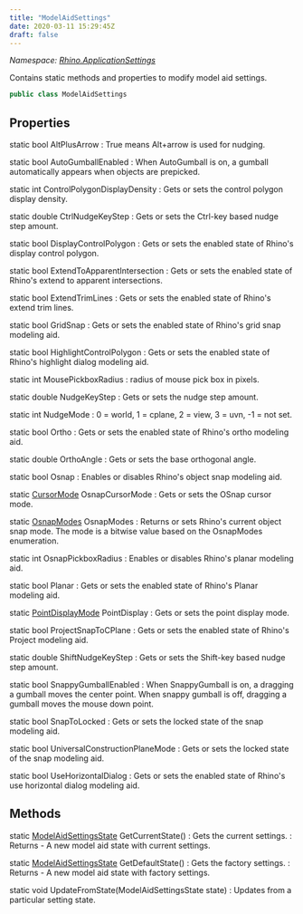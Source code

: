 ```yaml
---
title: "ModelAidSettings"
date: 2020-03-11 15:29:45Z
draft: false
---
```


*Namespace: [Rhino.ApplicationSettings](../)*

Contains static methods and properties to modify model aid settings.
```cs
public class ModelAidSettings
```
## Properties

static bool AltPlusArrow
: True means Alt+arrow is used for nudging.

static bool AutoGumballEnabled
: When AutoGumball is on, a gumball automatically appears
     when objects are prepicked.

static int ControlPolygonDisplayDensity
: Gets or sets the control polygon display density.

static double CtrlNudgeKeyStep
: Gets or sets the Ctrl-key based nudge step amount.

static bool DisplayControlPolygon
: Gets or sets the enabled state of Rhino's display control polygon.

static bool ExtendToApparentIntersection
: Gets or sets the enabled state of Rhino's extend to apparent intersections.

static bool ExtendTrimLines
: Gets or sets the enabled state of Rhino's extend trim lines.

static bool GridSnap
: Gets or sets the enabled state of Rhino's grid snap modeling aid.

static bool HighlightControlPolygon
: Gets or sets the enabled state of Rhino's highlight dialog modeling aid.

static int MousePickboxRadius
: radius of mouse pick box in pixels.

static double NudgeKeyStep
: Gets or sets the nudge step amount.

static int NudgeMode
: 0 = world, 1 = cplane, 2 = view, 3 = uvn, -1 = not set.

static bool Ortho
: Gets or sets the enabled state of Rhino's ortho modeling aid.

static double OrthoAngle
: Gets or sets the base orthogonal angle.

static bool Osnap
: Enables or disables Rhino's object snap modeling aid.

static [CursorMode](/rhinocommon/rhino/applicationsettings/cursormode/) OsnapCursorMode
: Gets or sets the OSnap cursor mode.

static [OsnapModes](/rhinocommon/rhino/applicationsettings/osnapmodes/) OsnapModes
: Returns or sets Rhino's current object snap mode.
    The mode is a bitwise value based on the OsnapModes enumeration.

static int OsnapPickboxRadius
: Enables or disables Rhino's planar modeling aid.

static bool Planar
: Gets or sets the enabled state of Rhino's Planar modeling aid.

static [PointDisplayMode](/rhinocommon/rhino/applicationsettings/pointdisplaymode/) PointDisplay
: Gets or sets the point display mode.

static bool ProjectSnapToCPlane
: Gets or sets the enabled state of Rhino's Project modeling aid.

static double ShiftNudgeKeyStep
: Gets or sets the Shift-key based nudge step amount.

static bool SnappyGumballEnabled
: When SnappyGumball is on, a dragging a gumball moves the center point.
     When snappy gumball is off, dragging a gumball moves the mouse down point.

static bool SnapToLocked
: Gets or sets the locked state of the snap modeling aid.

static bool UniversalConstructionPlaneMode
: Gets or sets the locked state of the snap modeling aid.

static bool UseHorizontalDialog
: Gets or sets the enabled state of Rhino's use horizontal dialog modeling aid.
## Methods

static [ModelAidSettingsState](/rhinocommon/rhino/applicationsettings/modelaidsettingsstate/) GetCurrentState()
: Gets the current settings.
: Returns - A new model aid state with current settings.

static [ModelAidSettingsState](/rhinocommon/rhino/applicationsettings/modelaidsettingsstate/) GetDefaultState()
: Gets the factory settings.
: Returns - A new model aid state with factory settings.

static void UpdateFromState(ModelAidSettingsState state)
: Updates from a particular setting state.
